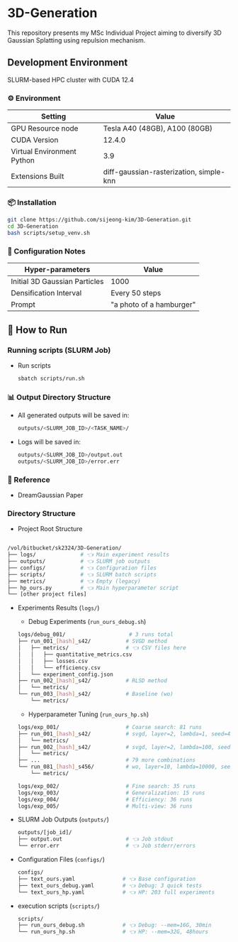 # 3D-Generation

This repository presents my MSc Individual Project aiming to diversify 3D Gaussian Splatting using repulsion mechanism.

## Development Environment
SLURM-based HPC cluster with CUDA 12.4

### ⚙️ Environment
| Setting                         | Value                                                          |
| ------------------------------- | -------------------------------------------------------------- |
| GPU Resource node                | Tesla A40 (48GB), A100 (80GB) |
| CUDA Version                     | 12.4.0                                                         |
| Virtual Environment Python       | 3.9                                                            |
| Extensions Built | diff-gaussian-rasterization, simple-knn |

### 📦 Installation

```bash
git clone https://github.com/sijeong-kim/3D-Generation.git
cd 3D-Generation
bash scripts/setup_venv.sh
```

### 📌 Configuration Notes

| Hyper-parameters | Value |
| ----------------------- | ----------------------- |
| Initial 3D Gaussian Particles    | 1000                                                           |
| Densification Interval           | Every 50 steps                                                 |
| Prompt                   | "a photo of a hamburger"                                       |



## 🚀 How to Run

### Running scripts (SLURM Job)

- Run scripts
    ```bash
    sbatch scripts/run.sh
    ```

### 📊 Output Directory Structure

- All generated outputs will be saved in:
    ```bash
    outputs/<SLURM_JOB_ID>/<TASK_NAME>/
    ```
- Logs will be saved in:
    ```bash
    outputs/<SLURM_JOB_ID>/output.out
    outputs/<SLURM_JOB_ID>/error.err
    ```
    
### 🔗 Reference
- DreamGaussian Paper



### Directory Structure

- Project Root Structure
```bash

/vol/bitbucket/sk2324/3D-Generation/
├── logs/              # 👈 Main experiment results
├── outputs/           # 👈 SLURM job outputs  
├── configs/           # 👈 Configuration files
├── scripts/           # 👈 SLURM batch scripts
├── metrics/           # 👈 Empty (legacy)
├── hp_ours.py         # 👈 Main hyperparameter script
└── [other project files]
```
- Experiments Results (`logs/`)
    - Debug Experiments (`run_ours_debug.sh`)
    ```bash
    logs/debug_001/                    # 3 runs total
    ├── run_001_[hash]_s42/           # SVGD method
    │   ├── metrics/                  # 👈 CSV files here
    │   │   ├── quantitative_metrics.csv
    │   │   ├── losses.csv
    │   │   └── efficiency.csv
    │   └── experiment_config.json
    ├── run_002_[hash]_s42/           # RLSD method  
    │   └── metrics/
    └── run_003_[hash]_s42/           # Baseline (wo)
        └── metrics/
    ```
    - Hyperparameter Tuning (`run_ours_hp.sh`)
    ```bash
    logs/exp_001/                     # Coarse search: 81 runs
    ├── run_001_[hash]_s42/           # svgd, layer=2, lambda=1, seed=42
    │   └── metrics/
    ├── run_002_[hash]_s42/           # svgd, layer=2, lambda=100, seed=42
    │   └── metrics/
    ├── ...                           # 79 more combinations
    └── run_081_[hash]_s456/          # wo, layer=10, lambda=10000, seed=456
        └── metrics/

    logs/exp_002/                     # Fine search: 35 runs
    logs/exp_003/                     # Generalization: 15 runs  
    logs/exp_004/                     # Efficiency: 36 runs
    logs/exp_005/                     # Multi-view: 36 runs
    ```
- SLURM Job Outputs (`outputs/`)
    ```bash
    outputs/[job_id]/
    ├── output.out                    # 👈 Job stdout
    └── error.err                     # 👈 Job stderr/errors
    ```

- Configuration Files (`configs/`)
    ```bash
    configs/
    ├── text_ours.yaml               # 👈 Base configuration
    ├── text_ours_debug.yaml         # 👈 Debug: 3 quick tests
    └── text_ours_hp.yaml            # 👈 HP: 203 full experiments
    ```
- execution scripts (`scripts/`)
    ```bash
    scripts/
    ├── run_ours_debug.sh            # 👈 Debug: --mem=16G, 30min
    └── run_ours_hp.sh               # 👈 HP: --mem=32G, 48hours
    ```

